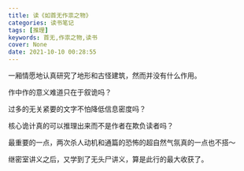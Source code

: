 ```yaml
---
title: 读《如首无作祟之物》
categories: 读书笔记
tags: [推理]
keywords: 首无,作祟之物,读书
cover: None
date: 2021-10-10 00:28:55
---
```


一厢情愿地认真研究了地形和古怪建筑，然而并没有什么作用。

作中作的意义难道只在于叙诡吗？

过多的无关紧要的文字不怕降低信息密度吗？

核心诡计真的可以推理出来而不是作者在欺负读者吗？

最重要的一点，两次杀人动机和通篇的恐怖的超自然气氛真的一点也不搭～

继密室讲义之后，又学到了无头尸讲义，算是此行的最大收获了。